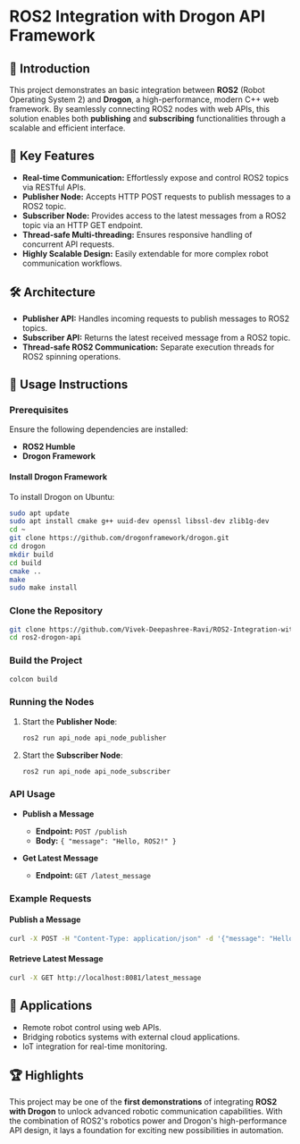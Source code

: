 # ROS2 Integration with Drogon API Framework

## 🚀 Introduction
This project demonstrates an basic integration between **ROS2** (Robot Operating System 2) and **Drogon**, a high-performance, modern C++ web framework. By seamlessly connecting ROS2 nodes with web APIs, this solution enables both **publishing** and **subscribing** functionalities through a scalable and efficient interface.

## 🌟 Key Features
- **Real-time Communication:** Effortlessly expose and control ROS2 topics via RESTful APIs.
- **Publisher Node:** Accepts HTTP POST requests to publish messages to a ROS2 topic.
- **Subscriber Node:** Provides access to the latest messages from a ROS2 topic via an HTTP GET endpoint.
- **Thread-safe Multi-threading:** Ensures responsive handling of concurrent API requests.
- **Highly Scalable Design:** Easily extendable for more complex robot communication workflows.

## 🛠️ Architecture
- **Publisher API:** Handles incoming requests to publish messages to ROS2 topics.
- **Subscriber API:** Returns the latest received message from a ROS2 topic.
- **Thread-safe ROS2 Communication:** Separate execution threads for ROS2 spinning operations.

## 🚀 Usage Instructions
### Prerequisites
Ensure the following dependencies are installed:
- **ROS2 Humble**
- **Drogon Framework**

#### Install Drogon Framework
To install Drogon on Ubuntu:
```bash
sudo apt update
sudo apt install cmake g++ uuid-dev openssl libssl-dev zlib1g-dev
cd ~
git clone https://github.com/drogonframework/drogon.git
cd drogon
mkdir build
cd build
cmake ..
make
sudo make install
```

### Clone the Repository
```bash
git clone https://github.com/Vivek-Deepashree-Ravi/ROS2-Integration-with-Drogon-API-Framework.git
cd ros2-drogon-api
```

### Build the Project
```bash
colcon build
```

### Running the Nodes
1. Start the **Publisher Node**:
   ```bash
   ros2 run api_node api_node_publisher
   ```

2. Start the **Subscriber Node**:
   ```bash
   ros2 run api_node api_node_subscriber
   ```

### API Usage
- **Publish a Message**
  - **Endpoint:** `POST /publish`
  - **Body:** `{ "message": "Hello, ROS2!" }`

- **Get Latest Message**
  - **Endpoint:** `GET /latest_message`

### Example Requests
#### Publish a Message
```bash
curl -X POST -H "Content-Type: application/json" -d '{"message": "Hello, ROS2!"}' http://localhost:8080/publish
```
#### Retrieve Latest Message
```bash
curl -X GET http://localhost:8081/latest_message
```

## 🤖 Applications
- Remote robot control using web APIs.
- Bridging robotics systems with external cloud applications.
- IoT integration for real-time monitoring.

## 🏆 Highlights
This project may be one of the **first demonstrations** of integrating **ROS2 with Drogon** to unlock advanced robotic communication capabilities. With the combination of ROS2's robotics power and Drogon's high-performance API design, it lays a foundation for exciting new possibilities in automation.




